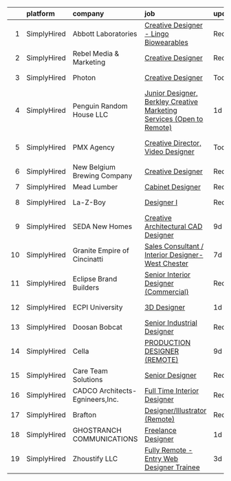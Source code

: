 

|    | platform    | company                         | job                                                                                                                                                                                 | update_time   | location                   |
|---:|:------------|:--------------------------------|:------------------------------------------------------------------------------------------------------------------------------------------------------------------------------------|:--------------|:---------------------------|
|  1 | SimplyHired | Abbott Laboratories             | [Creative Designer - Lingo Biowearables](https://www.simplyhired.com/job/hYlYE9nCEdqPA7gegnvIiO2tQz03hFgzeK6pG_5jFy1lez2mkvqrbA?q=creative+designer)                                | Recently      | Alameda, CA                |
|  2 | SimplyHired | Rebel Media & Marketing         | [Creative Designer](https://www.simplyhired.com/job/NUMXmQam_eB2pAaH1tPo3IqDX1-U2CnnCibxrzdPp7A2NkzVF9wDOg?q=creative+designer)                                                     | Recently      | Remote                     |
|  3 | SimplyHired | Photon                          | [Creative Designer](https://www.simplyhired.com/job/irQnGhojymeKrnwvfoyUvEyFR9Jwdt9My1_3Oh6fwoPd54T2ElQtsw?q=creative+designer)                                                     | Today         | Louisiana +6 locations     |
|  4 | SimplyHired | Penguin Random House LLC        | [Junior Designer, Berkley Creative Marketing Services (Open to Remote)](https://www.simplyhired.com/job/ggh2ZIcbxjW6uByW0YkFHLgEzcD_4Ge22lg5QIE4farPWJygz450nA?q=creative+designer) | 1d            | New York, NY               |
|  5 | SimplyHired | PMX Agency                      | [Creative Director, Video Designer](https://www.simplyhired.com/job/ecf7ufs5bD434M37FWesd2aqMBnV9hIzMiGR-UVE7xzQ6MfoaEshQg?q=creative+designer)                                     | Today         | Baltimore, MD +2 locations |
|  6 | SimplyHired | New Belgium Brewing Company     | [Creative Designer](https://www.simplyhired.com/job/VDp1onA_OVZpavc5httTbOa7YM5eqJpZdQ4oBC11aOcdggWjj4XAqg?q=creative+designer)                                                     | Recently      | Fort Collins, CO           |
|  7 | SimplyHired | Mead Lumber                     | [Cabinet Designer](https://www.simplyhired.com/job/JOweUw_l3pDPsqtIg-3gorBXWYvW_IStT4VkQXlyHLdhruJ2QjvyDg?q=creative+designer)                                                      | Recently      | Kearney, NE                |
|  8 | SimplyHired | La-Z-Boy                        | [Designer I](https://www.simplyhired.com/job/C9xxRPr73oyFF2Qznu8m2rh9ECPgKNm8NIacRK6NItDhJosSYDnhjg?q=creative+designer)                                                            | Recently      | Lancaster, PA              |
|  9 | SimplyHired | SEDA New Homes                  | [Creative Architectural CAD Designer](https://www.simplyhired.com/job/w7qbQeuc2aCBgxh-X0bJjT12UU6QttNj58KvL73TBp4_6LV9ukdNNA?q=creative+designer)                                   | 9d            | Jacksonville, FL           |
| 10 | SimplyHired | Granite Empire of Cincinatti    | [Sales Consultant / Interior Designer- West Chester](https://www.simplyhired.com/job/2VDIrwNQi3q83Goi0xHL4-FVgfA4URua5wJhnIa74vyg37XbTicI7A?q=creative+designer)                    | 7d            | Fairfield, OH              |
| 11 | SimplyHired | Eclipse Brand Builders          | [Senior Interior Designer (Commercial)](https://www.simplyhired.com/job/O31U44uTvCk6Md1bmIgfETA3an8SYJZ4OGX3bWRyC4ZDMFwFD5AwCg?q=creative+designer)                                 | Recently      | Suwanee, GA                |
| 12 | SimplyHired | ECPI University                 | [3D Designer](https://www.simplyhired.com/job/LFrbPnXcF8CsS3r3-nI4lI52iJhIRw4crv9XLRZbw0AyEXXMWLAO7Q?q=creative+designer)                                                           | 1d            | Manassas, VA               |
| 13 | SimplyHired | Doosan Bobcat                   | [Senior Industrial Designer](https://www.simplyhired.com/job/t9gcUVNdYD9rFUci2nWQrqisloKpJ2SLm-MKmhdUTxyG4kpTA2nF5A?q=creative+designer)                                            | Recently      | Bismarck, ND               |
| 14 | SimplyHired | Cella                           | [PRODUCTION DESIGNER (REMOTE)](https://www.simplyhired.com/job/jphCQTBZ3XUNnrEbnNGlePiM-sZU_vHFRC7yadwCus4q2uLi3XX4UA?q=creative+designer)                                          | 9d            | Remote                     |
| 15 | SimplyHired | Care Team Solutions             | [Senior Designer](https://www.simplyhired.com/job/PWc9hU2sxkRaI6JYOYdpnHfQ-F7PYVAhh5NlPKE2BKCQ8nLPcwDEfg?q=creative+designer)                                                       | Recently      | Buffalo, NY                |
| 16 | SimplyHired | CADCO Architects-Egnineers,Inc. | [Full Time Interior Designer](https://www.simplyhired.com/job/WmW2d3xWULF0MsXSwsyN5ImLsZSvBOXR7LDbB0AbAqmC9dpLQBwbEw?q=creative+designer)                                           | Recently      | Abilene, TX                |
| 17 | SimplyHired | Brafton                         | [Designer/Illustrator (Remote)](https://www.simplyhired.com/job/J6rZtrffwu5BONjX_qQFHpVjo2-8GFDazVFzB9a8mxnzqx9RMEnYLA?q=creative+designer)                                         | Recently      | Remote                     |
| 18 | SimplyHired | GHOSTRANCH COMMUNICATIONS       | [Freelance Designer](https://www.simplyhired.com/job/5m8fuDqFeopo6nBClnV9OKXTSJmJw9SY--EX6cbi5HzXYrXjJ7vVwA?q=creative+designer)                                                    | 1d            | Remote                     |
| 19 | SimplyHired | Zhoustify LLC                   | [Fully Remote - Entry Web Designer Trainee](https://www.simplyhired.com/job/VnOz7jXUwcdNUErvU13OG7skEB0F2vBAaLk6lswSEdrl72l2oCcPSg?q=creative+designer)                             | 3d            | North Kingstown, RI        |